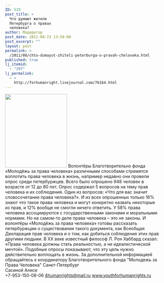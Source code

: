 ```yaml
---
ID: 519
post_title: >
  Что думают жители
  Петербурга о правах
  человека?
author: Модератор
post_date: 2011-08-23 13:58:00
post_excerpt: ""
layout: post
permalink: >
  /2011/08/chto-dumayut-zhiteli-peterburga-o-pravah-cheloveka.html
published: true
lj_itemid:
  - "297"
lj_permalink:
  - >
    http://forhumanright.livejournal.com/76164.html
---
```

<a href="http://pics.livejournal.com/forhumanright/pic/00008r2h/"><img src="http://pics.livejournal.com/forhumanright/pic/00008r2h" width="202" height="240" border='0'/></a> Волонтёры Благотворительно  фонда «Молодёжь за права человека» различными способами стремятся воплотить права человека в жизнь, например недавно они провели опрос среди петербуржцев. Всего было опрошено 948 человек в возрасте от 12 до 80 лет.
Опрос содержал 5 вопросов на тему прав человека и их соблюдения. Один из вопросов: «Что для вас значит словосочетание права человека?». И из всех опрошенных только 16% знают что такое права человека и могут конкретно назвать некоторые из прав, и 12% вообще не смогли ничего ответить. У 58% права человека ассоциируются с государственными законами и моральными нормами. Но на самом-то деле права человека – это не законы. И волонтёры «Молодёжь за права человека» готовы рассказать петербуржцам о существовании такого документа, как Всеобщая Декларация прав человека и о том, как добиться соблюдения этих прав другими людьми.
В ХХ веке известный философ Л. Рон Хаббард сказал: «Права человека должны стать реальностью, а не идеалистической мечтой». Подобные опросы показывают, что эту цель нужно действительно воплощать в жизнь.
За дополнительной информацией обращайтесь к координатору Благотворительного фонда
 "Молодежь за Права Человека" Санкт-Петербург 	
Сасиной Алисе 	
+7-953-150-08-06 
4humanrights@mail.ru
www.youthforhumanrights.ru